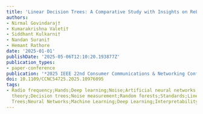 ```yaml
---
title: 'Linear Decision Trees: A Comparative Study with Insights on ReLU Neural Networks'
authors:
- Nirmal Govindaraj†
- Kumarakrishna Valeti†
- Siddhant Kulkarni†
- Nandan Surani†
- Hemant Rathore
date: '2025-01-01'
publishDate: '2025-05-06T12:10:20.193877Z'
publication_types:
- paper-conference
publication: '*2025 IEEE 22nd Consumer Communications & Networking Conference (CCNC)*'
doi: 10.1109/CCNC54725.2025.10976095
tags:
- Radio frequency;Hands;Deep learning;Noise;Artificial neural networks;Complexity
  theory;Decision trees;Noise measurement;Random forests;Standards;Linear Decision
  Trees;Neural Networks;Machine Learning;Deep Learning;Interpretability
---
```

